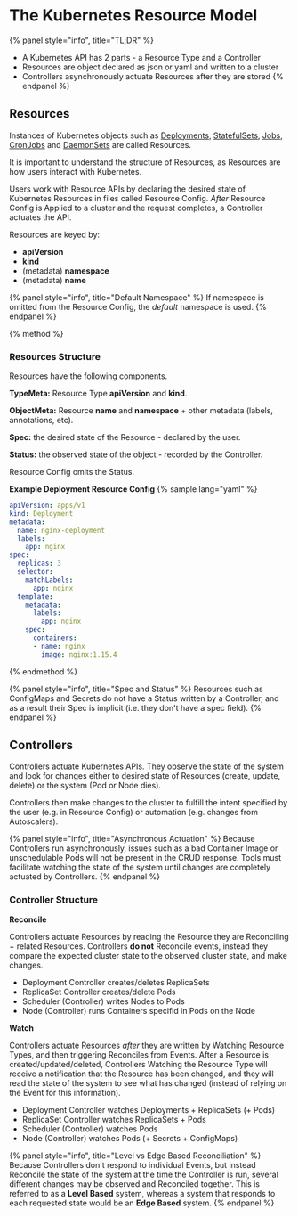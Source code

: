 # The Kubernetes Resource Model

{% panel style="info", title="TL;DR" %}
- A Kubernetes API has 2 parts - a Resource Type and a Controller
- Resources are object declared as json or yaml and written to a cluster
- Controllers asynchronously actuate Resources after they are stored
{% endpanel %}

## Resources

Instances of Kubernetes objects such as
[Deployments](https://kubernetes.io/docs/concepts/workloads/controllers/deployment/),
[StatefulSets](https://kubernetes.io/docs/concepts/workloads/controllers/statefulset/),
[Jobs](https://kubernetes.io/docs/concepts/workloads/controllers/jobs-run-to-completion/),
[CronJobs](https://kubernetes.io/docs/concepts/workloads/controllers/cron-jobs/) and
[DaemonSets](https://kubernetes.io/docs/concepts/workloads/controllers/daemonset/) are called Resources.

It is important to understand the structure of Resources, as Resources are how users interact
with Kubernetes.

Users work with Resource APIs by declaring the desired state of Kubernetes Resources in
files called Resource Config.  *After* Resource Config is Applied to a cluster and the
request completes, a Controller actuates the API.

Resources are keyed by:

- **apiVersion**
- **kind**
- (metadata) **namespace**
- (metadata) **name**

{% panel style="info", title="Default Namespace" %}
If namespace is omitted from the Resource Config, the *default* namespace is used.
{% endpanel %}

{% method %}
### Resources Structure

Resources have the following components.

**TypeMeta:** Resource Type **apiVersion** and **kind**.

**ObjectMeta:** Resource **name** and **namespace** + other metadata (labels, annotations, etc).

**Spec:** the desired state of the Resource - declared by the user.

**Status:** the observed state of the object - recorded by the Controller.

Resource Config omits the Status.

**Example Deployment Resource Config**
{% sample lang="yaml" %}

```yaml
apiVersion: apps/v1
kind: Deployment
metadata:
  name: nginx-deployment
  labels:
    app: nginx
spec:
  replicas: 3
  selector:
    matchLabels:
      app: nginx
  template:
    metadata:
      labels:
        app: nginx
    spec:
      containers:
      - name: nginx
        image: nginx:1.15.4
```
{% endmethod %}

{% panel style="info", title="Spec and Status" %}
Resources such as ConfigMaps and Secrets do not have a Status written by a Controller,
and as a result their Spec is implicit (i.e. they don't have a spec field).
{% endpanel %}

## Controllers

Controllers actuate Kubernetes APIs.  They observe the state of the system and look for
changes either to desired state of Resources (create, update, delete) or the system
(Pod or Node dies).

Controllers then make changes to the cluster to fulfill the intent specified by the user
(e.g. in Resource Config) or automation (e.g. changes from Autoscalers).

{% panel style="info", title="Asynchronous Actuation" %}
Because Controllers run asynchronously, issues such as a bad
Container Image or unschedulable Pods will not be present in the CRUD response.
Tools must facilitate watching the state of the system until changes are
completely actuated by Controllers.
{% endpanel %}

### Controller Structure

**Reconcile**

Controllers actuate Resources by reading the Resource they are Reconciling + related Resources.
Controllers **do not** Reconcile events, instead they compare the expected
cluster state to the observed cluster state, and make changes.

- Deployment Controller creates/deletes ReplicaSets
- ReplicaSet Controller creates/delete Pods
- Scheduler (Controller) writes Nodes to Pods
- Node (Controller) runs Containers specifid in Pods on the Node

**Watch**

Controllers actuate Resources *after* they are written by Watching Resource Types, and then
triggering Reconciles from Events.  After a Resource is created/updated/deleted, Controllers
Watching the Resource Type will receive a notification that the Resource has been changed,
and they will read the state of the system to see what has changed (instead of relying on
the Event for this information).

- Deployment Controller watches Deployments + ReplicaSets (+ Pods)
- ReplicaSet Controller watches ReplicaSets + Pods
- Scheduler (Controller) watches Pods
- Node (Controller) watches Pods (+ Secrets + ConfigMaps)

{% panel style="info", title="Level vs Edge Based Reconciliation" %}
Because Controllers don't respond to individual Events, but instead Reconcile the state
of the system at the time the Controller is run, several different changes may be observed
and Reconciled together.  This is referred to as a **Level Based** system, whereas a system that
responds to each requested state would be an **Edge Based** system.
{% endpanel %}